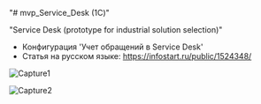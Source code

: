 "# mvp_Service_Desk (1С)"

"Service Desk (prototype for industrial solution selection)"

* Конфигурация 'Учет обращений в Service Desk'
* Статья на русском языке: https://infostart.ru/public/1524348/

![Capture1](https://user-images.githubusercontent.com/82776515/180608654-c53adc64-dd2f-4c6b-a6ce-87bfa2e5a10c.JPG)

![Capture2](https://user-images.githubusercontent.com/82776515/180608838-40dec3d5-d33f-4042-895e-781cd5586818.JPG)

